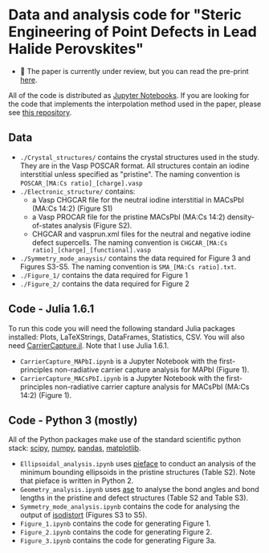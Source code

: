 # Data and analysis code for "Steric Engineering of Point Defects in Lead Halide Perovskites"

- 📖 The paper is currently under review, but you can read the pre-print [here](https://arxiv.org/abs/2302.08412).

All of the code is distributed as [Jupyter Notebooks](https://jupyter.org/). If you are looking for the code that implements the interpolation method used in the paper, please see [this repository](https://github.com/NU-CEM/Kabsch_interpolation).

## Data

- `./Crystal_structures/` contains the crystal structures used in the study. They are in the Vasp POSCAR format. All structures contain an iodine interstitial unless specified as "pristine". The naming convention is `POSCAR_[MA:Cs ratio]_[charge].vasp`
- `./Electronic_structure/` contains:
  - a Vasp CHGCAR file for the neutral iodine interstitial in MACsPbI (MA:Cs 14:2) (Figure S1)
  - a Vasp PROCAR file for the pristine MACsPbI (MA:Cs 14:2) density-of-states analysis (Figure S2).
  - CHGCAR and vasprun.xml files for the neutral and negative iodine defect supercells. The naming convention is `CHGCAR_[MA:Cs ratio]_[charge]_[functional].vasp`
 - `./Symmetry_mode_anaysis/` contains the data required for Figure 3 and Figures S3-S5. The naming convention is `SMA_[MA:Cs ratio].txt`.
- `./Figure_1/` contains the data required for Figure 1
- `./Figure_2/` contains the data required for Figure 2

## Code - Julia 1.6.1

To run this code you will need the following standard Julia packages installed: Plots, LaTeXStrings, DataFrames, Statistics, CSV. You will also need [CarrierCapture.jl](https://github.com/WMD-group/CarrierCapture.jl/). Note that I use Julia 1.6.1.
- `CarrierCapture_MAPbI.ipynb` is a Jupyter Notebook with the first-principles non-radiative carrier capture analysis for MAPbI (Figure 1).
- `CarrierCapture_MACsPbI.ipynb` is a Jupyter Notebook with the first-principles non-radiative carrier capture analysis for MACsPbI (MA:Cs 14:2) (Figure 1).

## Code - Python 3 (mostly)

All of the Python packages make use of the standard scientific python stack: [scipy](https://scipy.org/), [numpy](https://numpy.org/), [pandas](https://pandas.pydata.org/), [matplotlib](https://matplotlib.org/).
- `Ellipsoidal_analysis.ipynb` uses [pieface](https://github.com/jcumby/PIEFACE) to conduct an analysis of the minimum bounding ellipsoids in the pristine structures (Table S2). Note that pieface is written in Python 2.
- `Geometry_analysis.ipynb` uses [ase](https://wiki.fysik.dtu.dk/ase/) to analyse the bond angles and bond lengths in the pristine and defect structures (Table S2 and Table S3).
- `Symmetry_mode_analysis.ipynb` contains the code for analysing the output of [isodistort](https://stokes.byu.edu/iso/isodistort.php) (Figures S3 to S5).
- `Figure_1.ipynb` contains the code for generating Figure 1.
- `Figure_2.ipynb` contains the code for generating Figure 2.
- `Figure_3.ipynb` contains the code for generating Figure 3a.

